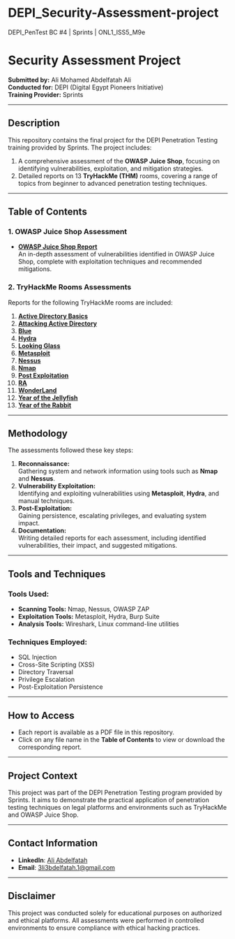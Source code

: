 # DEPI_Security-Assessment-project
DEPI_PenTest BC #4 | Sprints | ONL1_ISS5_M9e
# Security Assessment Project  
**Submitted by:** Ali Mohamed Abdelfatah Ali  
**Conducted for:** DEPI (Digital Egypt Pioneers Initiative)  
**Training Provider:** Sprints  

---

## Description  
This repository contains the final project for the DEPI Penetration Testing training provided by Sprints. The project includes:  
1. A comprehensive assessment of the **OWASP Juice Shop**, focusing on identifying vulnerabilities, exploitation, and mitigation strategies.  
2. Detailed reports on 13 **TryHackMe (THM)** rooms, covering a range of topics from beginner to advanced penetration testing techniques.

---

## Table of Contents  

### **1. OWASP Juice Shop Assessment**  
- **[OWASP Juice Shop Report](./Team4-OWASP_Juice_Shop.pdf)**  
  An in-depth assessment of vulnerabilities identified in OWASP Juice Shop, complete with exploitation techniques and recommended mitigations.

### **2. TryHackMe Rooms Assessments**  
Reports for the following TryHackMe rooms are included:  
1. **[Active Directory Basics](./Team4-Active_Directory_Basics.pdf)**  
2. **[Attacking Active Directory](./Team4-Attactive_Directory.pdf)**  
3. **[Blue](./Team4-Blue.pdf)**  
4. **[Hydra](./Team4-Hydra.pdf)**  
5. **[Looking Glass](./Team4-Looking_Glass.pdf)**  
6. **[Metasploit](./Team4-Metasploit.pdf)**  
7. **[Nessus](./Team4-Nessus.pdf)**  
8. **[Nmap](./Team4-Nmap.pdf)**  
9. **[Post Exploitation](./Team4-Post_Exploitation.pdf)**  
10. **[RA](./Team4-RA.pdf)**  
11. **[WonderLand](./Team4-WonderLand.pdf)**  
12. **[Year of the Jellyfish](./Team4-Year_0F_The_JellyFish.pdf)**  
13. **[Year of the Rabbit](./Team4-Year_C_The_Rabbit.pdf)**  

---

## Methodology  
The assessments followed these key steps:  
1. **Reconnaissance:**  
   Gathering system and network information using tools such as **Nmap** and **Nessus**.  
2. **Vulnerability Exploitation:**  
   Identifying and exploiting vulnerabilities using **Metasploit**, **Hydra**, and manual techniques.  
3. **Post-Exploitation:**  
   Gaining persistence, escalating privileges, and evaluating system impact.  
4. **Documentation:**  
   Writing detailed reports for each assessment, including identified vulnerabilities, their impact, and suggested mitigations.

---

## Tools and Techniques  
### **Tools Used:**  
- **Scanning Tools:** Nmap, Nessus, OWASP ZAP  
- **Exploitation Tools:** Metasploit, Hydra, Burp Suite  
- **Analysis Tools:** Wireshark, Linux command-line utilities  

### **Techniques Employed:**  
- SQL Injection  
- Cross-Site Scripting (XSS)  
- Directory Traversal  
- Privilege Escalation  
- Post-Exploitation Persistence  

---

## How to Access  
- Each report is available as a PDF file in this repository.  
- Click on any file name in the **Table of Contents** to view or download the corresponding report.

---

## Project Context  
This project was part of the DEPI Penetration Testing program provided by Sprints. It aims to demonstrate the practical application of penetration testing techniques on legal platforms and environments such as TryHackMe and OWASP Juice Shop.

---

## Contact Information  
- **LinkedIn**: [Ali Abdelfatah](https://www.linkedin.com/in/3elwa)  
- **Email**: 3li3bdelfatah.1@gmail.com

---

## Disclaimer  
This project was conducted solely for educational purposes on authorized and ethical platforms. All assessments were performed in controlled environments to ensure compliance with ethical hacking practices.
